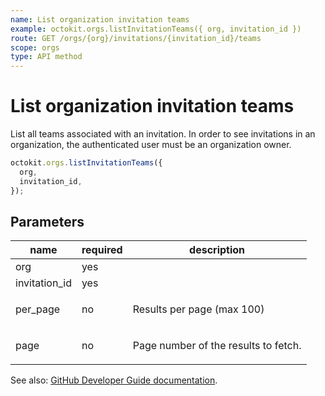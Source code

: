 ```yaml
---
name: List organization invitation teams
example: octokit.orgs.listInvitationTeams({ org, invitation_id })
route: GET /orgs/{org}/invitations/{invitation_id}/teams
scope: orgs
type: API method
---
```


# List organization invitation teams

List all teams associated with an invitation. In order to see invitations in an organization, the authenticated user must be an organization owner.

```js
octokit.orgs.listInvitationTeams({
  org,
  invitation_id,
});
```

## Parameters

<table>
  <thead>
    <tr>
      <th>name</th>
      <th>required</th>
      <th>description</th>
    </tr>
  </thead>
  <tbody>
    <tr><td>org</td><td>yes</td><td>

</td></tr>
<tr><td>invitation_id</td><td>yes</td><td>

</td></tr>
<tr><td>per_page</td><td>no</td><td>

Results per page (max 100)

</td></tr>
<tr><td>page</td><td>no</td><td>

Page number of the results to fetch.

</td></tr>
  </tbody>
</table>

See also: [GitHub Developer Guide documentation](https://developer.github.com/v3/orgs/members/#list-organization-invitation-teams).
